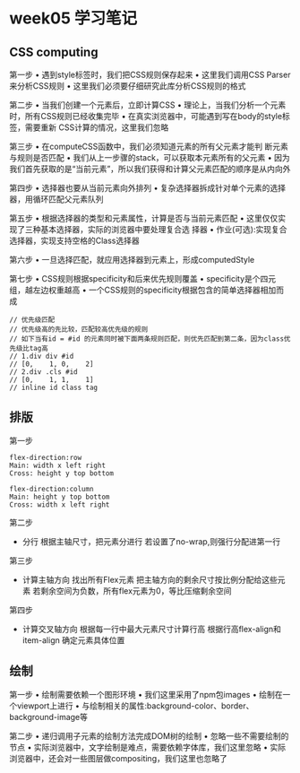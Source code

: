 # week05 学习笔记

## CSS computing

 第一步
• 遇到style标签时，我们把CSS规则保存起来
• 这里我们调用CSS Parser来分析CSS规则
• 这里我们必须要仔细研究此库分析CSS规则的格式

 第二步
• 当我们创建一个元素后，立即计算CSS
• 理论上，当我们分析一个元素时，所有CSS规则已经收集完毕
• 在真实浏览器中，可能遇到写在body的style标签，需要重新 CSS计算的情况，这里我们忽略

 第三步
• 在computeCSS函数中，我们必须知道元素的所有父元素才能判 断元素与规则是否匹配
• 我们从上一步骤的stack，可以获取本元素所有的父元素
• 因为我们首先获取的是“当前元素”，所以我们获得和计算父元素匹配的顺序是从内向外

 第四步
• 选择器也要从当前元素向外排列
• 复杂选择器拆成针对单个元素的选择器，用循环匹配父元素队列

 第五步
• 根据选择器的类型和元素属性，计算是否与当前元素匹配
• 这里仅仅实现了三种基本选择器，实际的浏览器中要处理复合选
择器
• 作业(可选):实现复合选择器，实现支持空格的Class选择器

 第六步
• 一旦选择匹配，就应用选择器到元素上，形成computedStyle

 第七步
• CSS规则根据specificity和后来优先规则覆盖
• specificity是个四元组，越左边权重越高
• 一个CSS规则的specificity根据包含的简单选择器相加而成
```
// 优先级匹配
// 优先级高的先比较，匹配较高优先级的规则
// 如下当有id = #id 的元素同时被下面两条规则匹配，则优先匹配到第二条，因为class优先级比tag高
// 1.div div #id
// [0,    1, 0,    2]
// 2.div .cls #id
// [0,    1, 1,    1]
// inline id class tag
```

## 排版

第一步
```
flex-direction:row
Main: width x left right 
Cross: height y top bottom

flex-direction:column
Main: height y top bottom
Cross: width x left right
```
第二步
- 分行
根据主轴尺寸，把元素分进行
若设置了no-wrap,则强行分配进第一行

第三步
- 计算主轴方向
找出所有Flex元素
把主轴方向的剩余尺寸按比例分配给这些元素
若剩余空间为负数，所有flex元素为0，等比压缩剩余空间

第四步
- 计算交叉轴方向
根据每一行中最大元素尺寸计算行高
根据行高flex-align和item-align 确定元素具体位置

## 绘制

 第一步
• 绘制需要依赖一个图形环境
• 我们这里采用了npm包images • 绘制在一个viewport上进行
• 与绘制相关的属性:background-color、border、 background-image等

 第二步
• 递归调用子元素的绘制方法完成DOM树的绘制
• 忽略一些不需要绘制的节点
• 实际浏览器中，文字绘制是难点，需要依赖字体库，我们这里忽略
• 实际浏览器中，还会对一些图层做compositing，我们这里也忽略了